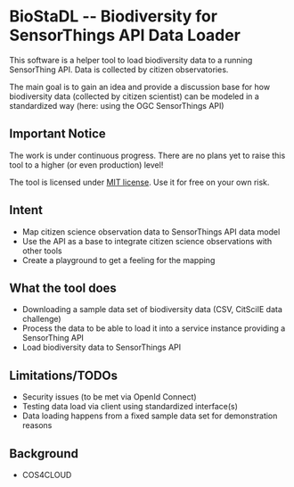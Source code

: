 # BioStaDL -- Biodiversity for SensorThings API Data Loader

This software is a helper tool to load biodiversity data to a running SensorThing API.
Data is collected by citizen observatories.

The main goal is to gain an idea and provide a discussion base for how biodiversity data
(collected by citizen scientist) can be modeled in a standardized way (here: using the
OGC SensorThings API)

## Important Notice

The work is under continuous progress. There are no plans yet to raise this tool to a
higher (or even production) level!

The tool is licensed under [MIT license](LICENSE). Use it for free on your own risk.

## Intent

* Map citizen science observation data to SensorThings API data model
* Use the API as a base to integrate citizen science observations with other tools
* Create a playground to get a feeling for the mapping

## What the tool does

* Downloading a sample data set of biodiversity data (CSV, CitSciIE data challenge)
* Process the data to be able to load it into a service instance providing a SensorThing API
* Load biodiversity data to SensorThings API

## Limitations/TODOs

* Security issues (to be met via OpenId Connect)
* Testing data load via client using standardized interface(s)
* Data loading happens from a fixed sample data set for demonstration reasons

## Background

* COS4CLOUD
